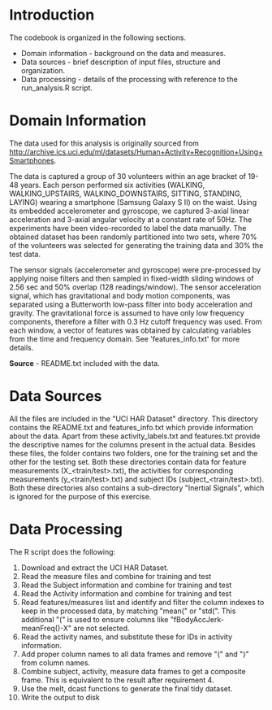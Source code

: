 # Introduction

The codebook is organized in the following sections.
* Domain information - background on the data and measures.
* Data sources - brief description of input files, structure and 
	organization.
* Data processing - details of the processing with reference to the 
	run_analysis.R script.

# Domain Information

The data used for this analysis is originally sourced from 
http://archive.ics.uci.edu/ml/datasets/Human+Activity+Recognition+Using+Smartphones.

The data is captured a group of 30 volunteers within an age bracket of 19-48 
years. Each person performed six activities (WALKING, WALKING_UPSTAIRS, 
WALKING_DOWNSTAIRS, SITTING, STANDING, LAYING) wearing a smartphone (Samsung 
Galaxy S II) on the waist. Using its embedded accelerometer and gyroscope, 
we captured 3-axial linear acceleration and 3-axial angular velocity at a 
constant rate of 50Hz. The experiments have been video-recorded to label 
the data manually. The obtained dataset has been randomly partitioned into 
two sets, where 70% of the volunteers was selected for generating the 
training data and 30% the test data. 

The sensor signals (accelerometer and gyroscope) were pre-processed by 
applying noise filters and then sampled in fixed-width sliding windows 
of 2.56 sec and 50% overlap (128 readings/window). The sensor acceleration 
signal, which has gravitational and body motion components, was separated 
using a Butterworth low-pass filter into body acceleration and gravity. 
The gravitational force is assumed to have only low frequency components, 
therefore a filter with 0.3 Hz cutoff frequency was used. From each window, 
a vector of features was obtained by calculating variables from the time 
and frequency domain. See 'features_info.txt' for more details.

**Source** - README.txt included with the data.

# Data Sources 

All the files are included in the "UCI HAR Dataset" directory. This directory 
contains the README.txt and features_info.txt which provide information about 
the data. Apart from these activity_labels.txt and features.txt provide the 
descriptive names for the columns present in the actual data. Besides these 
files, the folder contains two folders, one for the training set and the 
other for the testing set. Both these directories contain data for feature 
measurements (X_<train/test>.txt), the activities for corresponding 
measurements (y_<train/test>.txt) and subject IDs (subject_<train/test>.txt).
Both these directories also contains a sub-directory "Inertial Signals", 
which is ignored for the purpose of this exercise.
  
# Data Processing

The R script does the following:
1. Download and extract the UCI HAR Dataset.
2. Read the measure files and combine for training and test
3. Read the Subject information and combine for training and test
4. Read the Activity information and combine for training and test
5. Read features/measures list and identify and filter the column indexes to 
	keep in the processed data, by matching "mean(" or "std(". This additional 
	"(" is used to ensure columns like "fBodyAccJerk-meanFreq()-X" are not 
	selected. 
6. Read the activity names, and substitute these for IDs in activity 
	information.
7. Add proper column names to all data frames and remove "(" and ")" from 
	column names.
8. Combine subject, activity, measure data frames to get a composite frame. 
	This is equivalent to the result after requirement 4.
9. Use the melt, dcast functions to generate the final tidy dataset.
10. Write the output to disk

